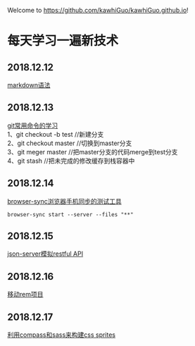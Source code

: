 Welcome to https://github.com/kawhiGuo/kawhiGuo.github.io!

# 每天学习一遍新技术
## 2018.12.12 
[markdown语法](https://blog.csdn.net/qq_31796651/article/details/80803599)

## 2018.12.13
[git常用命令的学习](https://www.cnblogs.com/allanli/p/git_commands.html)  
1、git checkout -b test //新建分支  
2、git checkout master //切换到master分支  
3、git meger master //把master分支的代码merge到test分支   
4、git stash //把未完成的修改缓存到栈容器中  

## 2018.12.14  
[browser-sync浏览器手机同步的测试工具](http://www.browsersync.cn/) 

```
browser-sync start --server --files "**" 
```

## 2018.12.15
[json-server模拟restful API](https://www.cnblogs.com/kevoin/p/10124346.html)

## 2018.12.16
[移动rem项目](https://kawhiguo.github.io/practice/about-rem/rem.html)

## 2018.12.17
[利用compass和sass来构建css sprites](https://www.jianshu.com/p/a6287dd2a1df)

